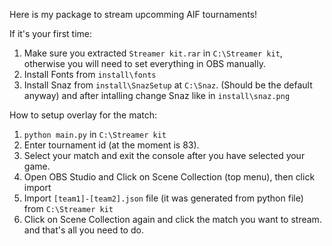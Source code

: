 Here is my package to stream upcomming AIF tournaments!

If it's your first time:
1) Make sure you extracted `Streamer kit.rar` in `C:\Streamer kit`, otherwise you will need to set everything in OBS manually.
2) Install Fonts from `install\fonts`
3) Install Snaz from `install\SnazSetup` at `C:\Snaz`. (Should be the default anyway) and after intalling change Snaz like in `install\snaz.png`

How to setup overlay for the match:
1) `python main.py` in `C:\Streamer kit`
2) Enter tournament id (at the moment is 83).
3) Select your match and exit the console after you have selected your game.
4) Open OBS Studio and Click on Scene Collection (top menu), then click import
5) Import `[team1]-[team2].json` file (it was generated from python file) from `C:\Streamer kit`
6) Click on Scene Collection again and click the match you want to stream.
and that's all you need to do.
